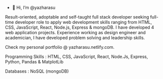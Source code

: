- 👋 Hi, I’m @yazharasu

Result-oriented, adoptable and self-taught full stack developer seeking full-time developer role to apply web development skills ranging from HTML, CSS, JavaScript, React, Node.js, Express & mongoDB. I have developed 4 web application projects. Experience working as design engineer and academician, I have developed problem solving and leadership skills.

Check my personal portfolio @ yazharasu.netlify.com.

Programming Skills :  HTML, CSS, JavaScript, React, Node.Js, Express, Python, Pandas & MatplotLib

Databases               :  NoSQL (mongoDB)

